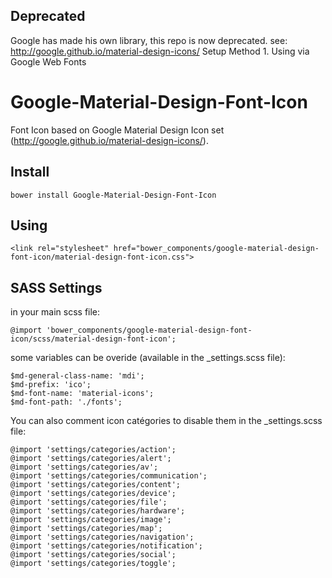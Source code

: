 ## Deprecated
Google has made his own library, this repo is now deprecated.
see: http://google.github.io/material-design-icons/
Setup Method 1. Using via Google Web Fonts

Google-Material-Design-Font-Icon
================================

Font Icon based on Google Material Design Icon set (http://google.github.io/material-design-icons/).

## Install

```
bower install Google-Material-Design-Font-Icon
```

## Using

```
<link rel="stylesheet" href="bower_components/google-material-design-font-icon/material-design-font-icon.css">
```

## SASS Settings

in your main scss file:

```
@import 'bower_components/google-material-design-font-icon/scss/material-design-font-icon';
```

some variables can be overide (available in the _settings.scss file):

```
$md-general-class-name: 'mdi';
$md-prefix: 'ico';
$md-font-name: 'material-icons';
$md-font-path: './fonts';
```

You can also comment icon catégories to disable them in the _settings.scss file:

```
@import 'settings/categories/action';
@import 'settings/categories/alert';
@import 'settings/categories/av';
@import 'settings/categories/communication';
@import 'settings/categories/content';
@import 'settings/categories/device';
@import 'settings/categories/file';
@import 'settings/categories/hardware';
@import 'settings/categories/image';
@import 'settings/categories/map';
@import 'settings/categories/navigation';
@import 'settings/categories/notification';
@import 'settings/categories/social';
@import 'settings/categories/toggle';
```
